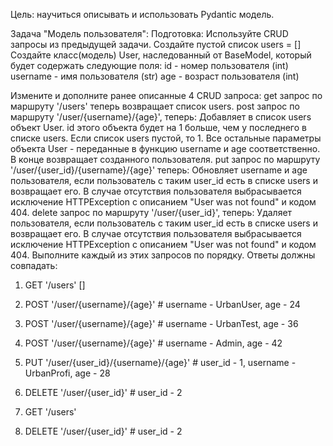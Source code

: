 Цель: научиться описывать и использовать Pydantic модель.

Задача "Модель пользователя":
Подготовка:
Используйте CRUD запросы из предыдущей задачи.
Создайте пустой список users = []
Создайте класс(модель) User, наследованный от BaseModel, который будет содержать следующие поля:
id - номер пользователя (int)
username - имя пользователя (str)
age - возраст пользователя (int)

Измените и дополните ранее описанные 4 CRUD запроса:
get запрос по маршруту '/users' теперь возвращает список users.
post запрос по маршруту '/user/{username}/{age}', теперь:
Добавляет в список users объект User.
id этого объекта будет на 1 больше, чем у последнего в списке users. Если список users пустой, то 1.
Все остальные параметры объекта User - переданные в функцию username и age соответственно.
В конце возвращает созданного пользователя.
put запрос по маршруту '/user/{user_id}/{username}/{age}' теперь:
Обновляет username и age пользователя, если пользователь с таким user_id есть в списке users и возвращает его.
В случае отсутствия пользователя выбрасывается исключение HTTPException с описанием "User was not found" и кодом 404.
delete запрос по маршруту '/user/{user_id}', теперь:
Удаляет пользователя, если пользователь с таким user_id есть в списке users и возвращает его.
В случае отсутствия пользователя выбрасывается исключение HTTPException с описанием "User was not found" и кодом 404.
Выполните каждый из этих запросов по порядку. Ответы должны совпадать:
1. GET '/users'
[]
2. POST '/user/{username}/{age}' # username - UrbanUser, age - 24

3. POST '/user/{username}/{age}' # username - UrbanTest, age - 36

4. POST '/user/{username}/{age}' # username - Admin, age - 42

5. PUT '/user/{user_id}/{username}/{age}' # user_id - 1, username - UrbanProfi, age - 28

6. DELETE '/user/{user_id}' # user_id - 2

7. GET '/users'

8. DELETE '/user/{user_id}' # user_id - 2